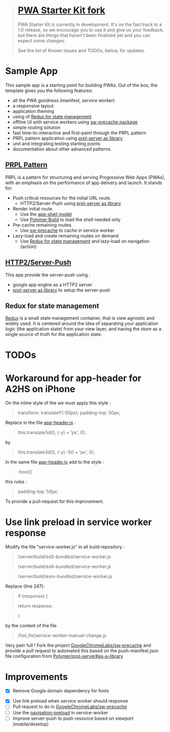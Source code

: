 > # [PWA Starter Kit fork](https://github.com/polymer/pwa-starter-kit)
> PWA Starter Kit is currently in development. It's on the fast track to a 1.0 release, so we encourage you to use it and give us your feedback, but there are things that haven't been finalized yet and you can expect some changes.
>
> See the list of Known Issues and TODOs, below, for updates.

# Sample App

This sample app is a starting point for building PWAs. Out of the box, the template
gives you the following features:
- all the PWA goodness (manifest, service worker)
- a responsive layout
- application theming
- using of [Redux for state management](https://pwa-starter-kit.polymer-project.org/redux-and-state-management/)
- offline UI with service workers using [sw-precache package](https://github.com/GoogleChromeLabs/sw-precache)
- simple routing solution
- fast time-to-interactive and first-paint through the PRPL pattern
- PRPL pattern application using [prpl-server as library](https://github.com/Polymer/prpl-server#as-a-library)
- unit and integrating testing starting points
- documentation about other advanced patterns.

## [PRPL Pattern](https://developers.google.com/web/fundamentals/performance/prpl-pattern/)
PRPL is a pattern for structuring and serving Progressive Web Apps (PWAs), with an emphasis on the performance of app delivery and launch. It stands for:
- Push critical resources for the initial URL route.
    - HTTP2/Server-Push using [prpl-server as library](https://github.com/Polymer/prpl-server#as-a-library)
- Render initial route.
    - Use the [app-shell model](https://developers.google.com/web/fundamentals/architecture/app-shell)
    - Use [Polymer Build](https://polymer-library.polymer-project.org/3.0/docs/tools/polymer-json) to load the shell needed only
- Pre-cache remaining routes.
    - Use [sw-precache](https://github.com/GoogleChromeLabs/sw-precache) to cache in service worker
- Lazy-load and create remaining routes on demand
    - Use [Redux for state management](https://pwa-starter-kit.polymer-project.org/redux-and-state-management/) and lazy-load on navigation (action)

## [HTTP2/Server-Push](https://github.com/Polymer/prpl-server#as-a-library)
This app provide the server-push using :
- google app engine as a HTTP2 server
- [prpl-server as library](https://github.com/Polymer/prpl-server#as-a-library) to setup the server-push

## Redux for state management
[Redux](https://redux.js.org/) is a small state management container, that is view agnostic and widely used. It is centered around the idea of separating your application logic (the application state) from your view layer, and having the store as a single source of truth for the application state.


# TODOs

# Workaround for app-header for A2HS on iPhone
On the inline style of the <app-header> we must apply this style :
> transform: translateY(-50px);
> padding-top: 50px;

Replace in the file [app-header.js](https://github.com/PolymerElements/app-layout/blob/master/app-header/app-header.js) :
> this.translate3d(0, (-y) + 'px', 0);

by
> this.translate3d(0, (-y) -50 + 'px', 0);

In the same file [app-header.js](https://github.com/PolymerElements/app-layout/blob/master/app-header/app-header.js) add to the style :
> :host{}

this rules :
> padding-top: 50px;

To provide a pull-request for this improvement.

# Use link preload in service worker response

Modify the file "service-worker.js" in all build repository :
> /server/build/es5-bundled/service-worker.js

> /server/build/es6-bundled/service-worker.js

> /server/build/esm-bundled/service-worker.js

Replace (line 247):
> if (response) {

>   return response;

> }

by the content of the file 
> /hot_fix/service-worker-manual-change.js

Very pain full ! Fork the project [GoogleChromeLabs/sw-precache](https://github.com/GoogleChromeLabs/sw-precache) and provide a pull request to automated this based on the push-manifest.json file configuration from [Polymer/prpl-server#as-a-library](https://github.com/Polymer/prpl-server#as-a-library)

# Improvements

- [x] Remove Google domain dependency for fonts
> <script>window.polymerSkipLoadingFontRoboto = true;</script>

- [x] Use link preload when service worker should response
- [ ] Pull request to do in [GoogleChromeLabs/sw-precache](https://github.com/GoogleChromeLabs/sw-precache)
- [ ] Use the [navigation-preload](https://developers.google.com/web/updates/2017/02/navigation-preload) in service-worker
- [ ] Improve server-push to push resource based on viewport (mobile/desktop)
